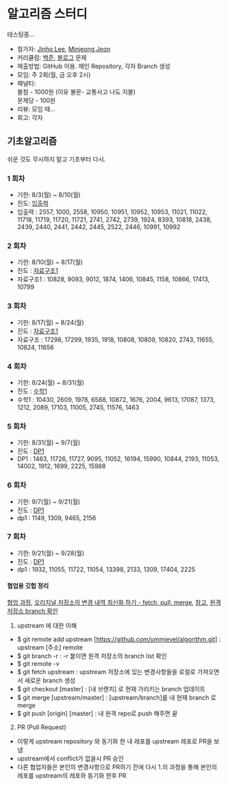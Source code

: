 # 알고리즘 스터디
테스팅중...
- 참가자: [Jinho Lee](https://github.com/justzino), [Minjeong Jeon](https://github.com/ummjevel)
- 커리큘럼: [백준](https://code.plus/course/41), [블로그](https://plzrun.tistory.com/entry/%EC%95%8C%EA%B3%A0%EB%A6%AC%EC%A6%98-%EB%AC%B8%EC%A0%9C%ED%92%80%EC%9D%B4PS-%EC%8B%9C%EC%9E%91%ED%95%98%EA%B8%B0) 문제
- 제출방법: GitHub 이용. 메인 Repository, 각자 Branch 생성
- 모임: 주 2회(월, 금 오후 2시)
- 패널티:  
불참 - 1000원 (이유 불문- 교통사고 나도 지불)  
문제당 - 100원
- 리뷰: 모임 때... 
- 회고: 각자

## 기초알고리즘
쉬운 것도 무시하지 말고 기초부터 다시.

### 1 회차
- 기한: 8/3(월) ~ 8/10(월) 
- 진도: [입출력](https://plzrun.tistory.com/entry/%EC%95%8C%EA%B3%A0%EB%A6%AC%EC%A6%98-%EB%AC%B8%EC%A0%9C%ED%92%80%EC%9D%B4PS-%EC%8B%9C%EC%9E%91%ED%95%98%EA%B8%B0)
- 입출력 : 2557, 1000, 2558, 10950, 10951, 10952, 10953, 11021, 11022, 11718, 11719, 11720, 11721, 2741, 2742, 2739, 1924, 8393, 10818, 2438, 2439, 2440, 2441, 2442, 2445, 2522, 2446, 10991, 10992

### 2 회차
- 기한: 8/10(월) ~ 8/17(월)
- 진도 : [자료구조1](https://code.plus/course/41)
- 자료구조1 : 10828, 9093, 9012, 1874, 1406, 10845, 1158, 10866, 17413, 10799

### 3 회차
- 기한: 8/17(월) ~ 8/24(월)
- 진도 : [자료구조1](https://code.plus/course/41)
- 자료구조 : 17298, 17299, 1935, 1918, 10808, 10809, 10820, 2743, 11655, 10824, 11656

### 4 회차
- 기한: 8/24(월) ~ 8/31(월)
- 진도 : [수학1](https://code.plus/course/41)
- 수학1 : 10430, 2609, 1978, 6588, 10872, 1676, 2004, 9613, 17087, 1373, 1212, 2089, 17103, 11005, 2745, 11576, 1463

### 5 회차
- 기한: 8/31(월) ~ 9/7(월)
- 진도 : [DP1](https://code.plus/course/41)
- DP1 : 1463, 11726, 11727, 9095, 11052, 16194, 15990, 10844, 2193, 11053, 14002, 1912, 1699, 2225, 15988 

### 6 회차
- 기한: 9/7(월) ~ 9/21(월)
- 진도 : [DP1](https://code.plus/course/41)
- dp1 : 1149, 1309, 9465, 2156 

### 7 회차
- 기한: 9/21(월) ~ 9/28(월)
- 진도 : [DP1](https://code.plus/course/41)
- dp1 : 1932, 11055, 11722, 11054, 13398, 2133, 1309, 17404, 2225


#### 협업용 깃헙 정리
[협업 과정](https://gmlwjd9405.github.io/2018/05/12/how-to-collaborate-on-GitHub-3.html), [오리지널 저장소의 변경 내역 최신화 하기 - fetch, pull, merge](https://playinlion.tistory.com/29),
 [참고](http://www.notforme.kr/archives/1631), [원격 저장소 branch 확인](https://junwoo45.github.io/2019-07-16-git_remote_branch/)
1. upstream 에 대한 이해
- $ git remote add upstream [https://github.com/ummjevel/algorithm.git] : upstream [주소] remote
- $ git branch -r : -r 붙이면 원격 저장소의 branch list 확인
- $ git remote -v
- $ git fetch upstream : upstream 저장소에 있는 변경사항들을 로컬로 가져오면서 새로운 branch 생성
- $ git checkout [master] : [내 브랜치] 로 현재 가리키는 branch 업데이트
- $ git merge [upstream/master] : [upstream/branch]를 내 현재 branch 로 merge
- $ git push [origin] [master] : 내 원격 repo로 push 해주면 끝

2. PR (Pull Request)
- 이렇게 upstream repository 와 동기화 한 내 레포를 upstream 레포로 PR을 보냄
- upstream에서 conflict가 없을시 PR 승인
- 다른 협업자들은 본인의 변경사항으로 PR하기 전에 다시 1.의 과정을 통해 본인의 레포를 upstream의 레포와 동기화 한후 PR
 